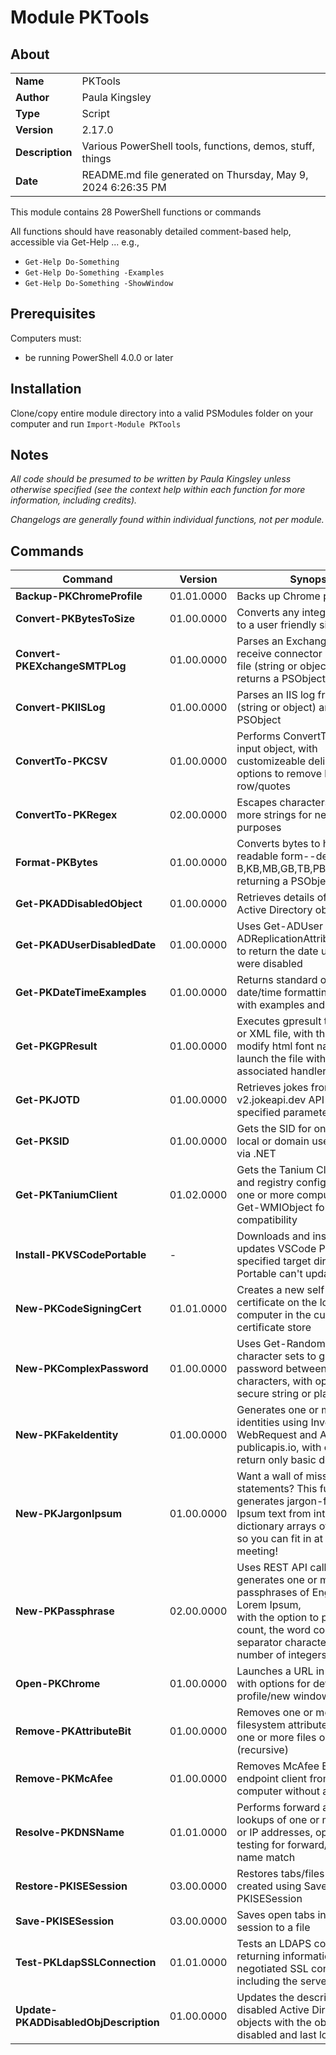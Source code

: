 # Module PKTools

## About
|||
|---|---|
|**Name** |PKTools|
|**Author** |Paula Kingsley|
|**Type** |Script|
|**Version** |2.17.0|
|**Description**|Various PowerShell tools, functions, demos, stuff, things|
|**Date**|README.md file generated on Thursday, May 9, 2024 6:26:35 PM|

This module contains 28 PowerShell functions or commands

All functions should have reasonably detailed comment-based help, accessible via Get-Help ... e.g., 
  * `Get-Help Do-Something`
  * `Get-Help Do-Something -Examples`
  * `Get-Help Do-Something -ShowWindow`

## Prerequisites

Computers must:

  * be running PowerShell 4.0.0 or later

## Installation

Clone/copy entire module directory into a valid PSModules folder on your computer and run `Import-Module PKTools`

## Notes

_All code should be presumed to be written by Paula Kingsley unless otherwise specified (see the context help within each function for more information, including credits)._

_Changelogs are generally found within individual functions, not per module._

## Commands

|**Command**|**Version**|**Synopsis**|
|---|---|---|
|**Backup-PKChromeProfile**|01.01.0000|Backs up Chrome profiles to file|
|**Convert-PKBytesToSize**|01.00.0000|Converts any integer size given to a user friendly size|
|**Convert-PKEXchangeSMTPLog**|01.00.0000|Parses an Exchange send or receive connector log from a file (string or object) and returns a PSObject|
|**Convert-PKIISLog**|01.00.0000|Parses an IIS log from a file (string or object) and returns a PSObject|
|**ConvertTo-PKCSV**|01.00.0000|Performs ConvertTo-CSV on an input object, with customizeable delimiter and options to remove header row/quotes|
|**ConvertTo-PKRegex**|02.00.0000|Escapes characters in one or more strings for nefarious regex purposes|
|**Format-PKBytes**|01.00.0000|Converts bytes to human-readable form--detecting B,KB,MB,GB,TB,PB--and returning a PSObject or string|
|**Get-PKADDisabledObject**|01.00.0000|Retrieves details of disabled Active Directory objects|
|**Get-PKADUserDisabledDate**|01.00.0000|Uses Get-ADUser and Get-ADReplicationAttributeMetadata to return the date user objects were disabled|
|**Get-PKDateTimeExamples**|01.00.0000|Returns standard or unix format date/time formatting options with examples and descriptions|
|**Get-PKGPResult**|01.00.0000|Executes gpresult to an HTML or XML file, with the option to modify html font name/size and launch the file with the associated handler|
|**Get-PKJOTD**|01.00.0000|Retrieves jokes from the v2.jokeapi.dev API based on specified parameters|
|**Get-PKSID**|01.00.0000|Gets the SID for one or more local or domain users or groups via .NET|
|**Get-PKTaniumClient**|01.02.0000|Gets the Tanium Client service and registry configuration from one or more computers, using Get-WMIObject for downlevel compatibility|
|**Install-PKVSCodePortable**|-|Downloads and installs or updates VSCode Portable in a specified target directory, since Portable can't update itself!|
|**New-PKCodeSigningCert**|01.01.0000|Creates a new self-signed certificate on the local computer in the current user's certificate store|
|**New-PKComplexPassword**|01.00.0000|Uses Get-Random and defined character sets to generate a password between 10 and 265 characters, with option to return secure string or plain text|
|**New-PKFakeIdentity**|01.00.0000|Generates one or more random identities using Invoke-WebRequest and API call to publicapis.io, with option to return only basic details|
|**New-PKJargonIpsum**|01.00.0000|Want a wall of mission statements? This function generates jargon-filled Lorem Ipsum text from internal dictionary arrays of words, <br/>so you can fit in at your next meeting!|
|**New-PKPassphrase**|02.00.0000|Uses REST API calls to generates one or more passphrases of English or Lorem Ipsum, <br/>with the option to pick the count, the word count, the separator character, and number of integers|
|**Open-PKChrome**|01.00.0000|Launches a URL in Chrome, with options for default profile/new window|
|**Remove-PKAttributeBit**|01.00.0000|Removes one or more filesystem attribute bits from one or more files or folders (recursive)|
|**Remove-PKMcAfee**|01.00.0000|Removes McAfee Enterprise endpoint client from local computer without a key|
|**Resolve-PKDNSName**|01.01.0000|Performs forward and reverse lookups of one or more names or IP addresses, optionally testing for forward/reverse name match|
|**Restore-PKISESession**|03.00.0000|Restores tabs/files from text file created using Save-PKISESession|
|**Save-PKISESession**|03.00.0000|Saves open tabs in current ISE session to a file|
|**Test-PKLdapSSLConnection**|01.01.0000|Tests an LDAPS connection, returning information about the negotiated SSL connection including the server certificate.|
|**Update-PKADDisabledObjDescription**|01.00.0000|Updates the description field of disabled Active Directory objects with the object's disabled and last logon dates.|

